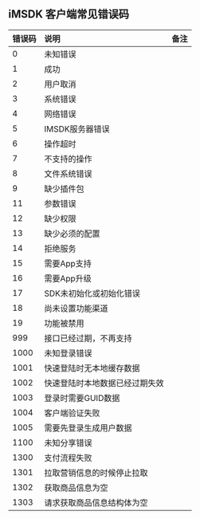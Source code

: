 ## iMSDK 客户端常见错误码

| 错误码 | 说明 | 备注 |
| :-- | :-- | :-- |
| 0 | 未知错误 | |
| 1 | 成功 | |
| 2 | 用户取消 | |
| 3 | 系统错误 | |
| 4 | 网络错误 | |
| 5 | IMSDK服务器错误 | |
| 6 | 操作超时 | |
| 7 | 不支持的操作 | |
| 8 | 文件系统错误 | |
| 9 | 缺少插件包 | |
| 11 | 参数错误 | |
| 12 | 缺少权限 | |
| 13 | 缺少必须的配置 | |
| 14 | 拒绝服务 | |
| 15 | 需要App支持 | | 
| 16 | 需要App升级 | |
| 17 | SDK未初始化或初始化错误 |
| 18 | 尚未设置功能渠道 |
| 19 | 功能被禁用 |
| 999 | 接口已经过期，不再支持 |
| 1000 | 未知登录错误 |
| 1001 | 快速登陆时无本地缓存数据 |
| 1002 | 快速登陆时本地数据已经过期失效 |
| 1003 | 登录时需要GUID数据 |
| 1004 | 客户端验证失败 |
| 1005 | 需要先登录生成用户数据 |
| 1100 | 未知分享错误 |
| 1300 | 支付流程失败 |
| 1301 | 拉取营销信息的时候停止拉取 |
| 1302 | 获取商品信息为空 |
| 1303 | 请求获取商品信息结构体为空 || 9999 | 无定义错误码，请通过thirdRetCode判断 |
